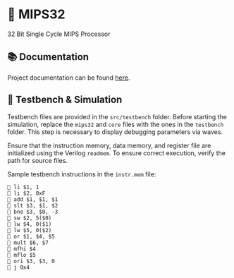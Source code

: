 # 🤖 MIPS32
32 Bit Single Cycle MIPS Processor

## 📚 Documentation
Project documentation can be found [here](https://github.com/ebylmz/MIPS32/blob/main/mips32_doc.pdf).

## 🧪 Testbench & Simulation
Testbench files are provided in the `src/testbench` folder. Before starting the simulation, replace the `mips32` and `core` files with the ones in the `testbench` folder. This step is necessary to display debugging parameters via waves.

Ensure that the instruction memory, data memory, and register file are initialized using the Verilog `readmem`. To ensure correct execution, verify the path for source files.

Sample testbench instructions in the `instr.mem` file:

```assembly
🔹 li $1, 1
🔹 li $2, 0xF
🔹 add $1, $1, $1
🔹 slt $3, $1, $2
🔹 bne $3, $0, -3
🔹 sw $2, 5($0)
🔹 lw $4, 0($1)
🔹 lw $5, 0($2)
🔹 or $1, $4, $5 
🔹 mult $6, $7
🔹 mfhi $4 
🔹 mflo $5 
🔹 ori $3, $3, 0 
🔹 j 0x4
